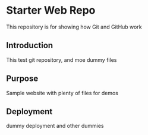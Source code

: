 # Starter Web Repo

This repository is for showing how Git and GitHub work

## Introduction

This test git repository, and moe dummy files

## Purpose

Sample website with plenty of files for demos

## Deployment

dummy deployment and other dummies
